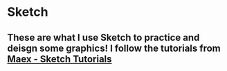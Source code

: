 # Sketch
## These are what I use Sketch to practice and deisgn some graphics! I follow the tutorials from [Maex - Sketch Tutorials](https://www.youtube.com/playlist?list=PLgwNtYvZGv9Q_rH5RVWYE20dcp4_MLhX_)


